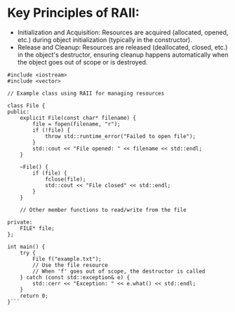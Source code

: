 # Key Principles of RAII:
-  Initialization and Acquisition: Resources are acquired (allocated, opened, etc.) during object initialization (typically in the constructor).
-  Release and Cleanup: Resources are released (deallocated, closed, etc.) in the object's destructor, ensuring cleanup happens automatically when the object goes out of scope or is destroyed.
```
#include <iostream>
#include <vector>

// Example class using RAII for managing resources

class File {
public:
    explicit File(const char* filename) {
        file = fopen(filename, "r");
        if (!file) {
            throw std::runtime_error("Failed to open file");
        }
        std::cout << "File opened: " << filename << std::endl;
    }

    ~File() {
        if (file) {
            fclose(file);
            std::cout << "File closed" << std::endl;
        }
    }

    // Other member functions to read/write from the file

private:
    FILE* file;
};

int main() {
    try {
        File f("example.txt");
        // Use the file resource
        // When 'f' goes out of scope, the destructor is called
    } catch (const std::exception& e) {
        std::cerr << "Exception: " << e.what() << std::endl;
    }
    return 0;
}```


